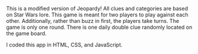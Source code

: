 This is a modified version of Jeopardy! All clues and categories are based on Star Wars lore. This game is meant for two players to play against each other. Additionally, rather than buzz in first, the players take turns. The game is only one round. There is one daily double clue randomly located on the game board.

I coded this app in HTML, CSS, and JavaScript.